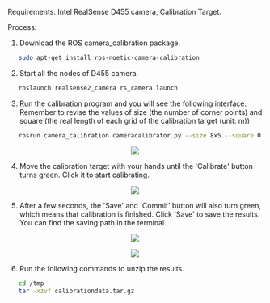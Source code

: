 Requirements: Intel RealSense D455 camera, Calibration Target.

Process:

1. Download the ROS camera_calibration package.
```bash
   sudo apt-get install ros-noetic-camera-calibration
```
2. Start all the nodes of D455 camera.
```bash
   roslaunch realsense2_camera rs_camera.launch
```
3. Run the calibration program and you will see the following interface. Remember to revise the values of size (the number of corner points) and square (the real length of each grid of the calibration target (unit: m))
```bash
   rosrun camera_calibration cameracalibrator.py --size 8x5 --square 0.0285 image:=camera/color/image_raw camera:=/camera/color/camera_info --no-service-check
```
<p align="center"><img src="https://github.com/HenryWJL/RGB-D_Camera_Based_Robotic_Grasping_Project/tree/main/Camera_calibration/Img/Img1.PNG" /></p>

4. Move the calibration target with your hands until the 'Calibrate' button turns green. Click it to start calibrating.
<p align="center"><img src="https://user-images.githubusercontent.com/40540281/55330573-065d8600-549a-11e9-996a-5d193cbd9a93.PNG" /></p>

5. After a few seconds, the 'Save' and 'Commit' button will also turn green, which means that calibration is finished. Click 'Save' to save the results. You can find the saving path in the terminal.
<p align="center"><img src="https://user-images.githubusercontent.com/40540281/55330573-065d8600-549a-11e9-996a-5d193cbd9a93.PNG" /></p>
<p align="center"><img src="https://user-images.githubusercontent.com/40540281/55330573-065d8600-549a-11e9-996a-5d193cbd9a93.PNG" /></p>

6. Run the following commands to unzip the results.
```bash
   cd /tmp
   tar -xzvf calibrationdata.tar.gz
```

